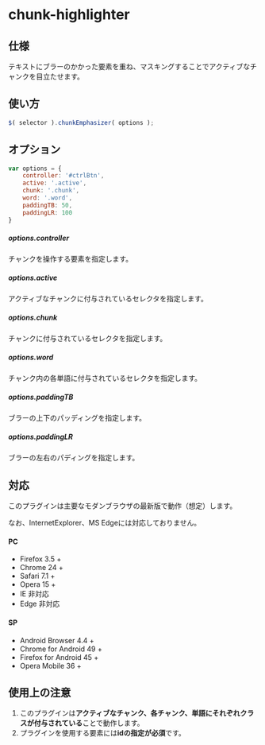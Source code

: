 # chunk-highlighter

## 仕様
テキストにブラーのかかった要素を重ね、マスキングすることでアクティブなチャンクを目立たせます。



## 使い方
```javascript
$( selector ).chunkEmphasizer( options );
```



## オプション
```javascript
var options = {
	controller: '#ctrlBtn',
	active: '.active',
	chunk: '.chunk',
	word: '.word',
	paddingTB: 50,
	paddingLR: 100
}
```
##### options.controller
チャンクを操作する要素を指定します。
##### options.active
アクティブなチャンクに付与されているセレクタを指定します。
##### options.chunk
チャンクに付与されているセレクタを指定します。
##### options.word
チャンク内の各単語に付与されているセレクタを指定します。
##### options.paddingTB
ブラーの上下のパッディングを指定します。
##### options.paddingLR
ブラーの左右のパディングを指定します。

## 対応
このプラグインは主要なモダンブラウザの最新版で動作（想定）します。

なお、InternetExplorer、MS Edgeには対応しておりません。
#### PC
* Firefox 3.5 +
* Chrome 24 +
* Safari 7.1 +
* Opera 15 +
* IE 非対応
* Edge 非対応

#### SP
* Android Browser 4.4 +
* Chrome for Android 49 +
* Firefox for Android 45 +
* Opera Mobile 36 +

## 使用上の注意
1. このプラグインは**アクティブなチャンク、各チャンク、単語にそれぞれクラスが付与されている**ことで動作します。
2. プラグインを使用する要素には**idの指定が必須**です。
